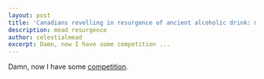 ```yaml
---
layout: post
title: 'Canadians revelling in resurgence of ancient alcoholic drink: mead'
description: mead resurgence
author: celestialmead
excerpt: Damn, now I have some competition ...
---
```

Damn, now I have some [competition](http://www.ctvnews.ca/canada/canadians-revelling-in-resurgence-of-ancient-alcoholic-drink-mead-1.1525135).
